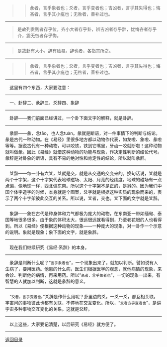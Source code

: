 > > 彖者，言乎象者也；爻者，言乎变者也；吉凶者，言乎其失得也；悔吝者，言乎其小疵也；无咎者，善补过也。
___
> 是故列贵贱者存乎位，齐小大者存乎卦，辨吉凶者存乎辞，忧悔吝者存乎介，震无咎者存乎悔。
___
> 是故卦有大小，辞有险易。辞也者，各指其所之。
___
> > 彖者，言乎象者也；爻者，言乎变者也；吉凶者，言乎其失得也；悔吝者，言乎其小疵也；无咎者，善补过也。
___
&emsp;这里有四个东西，大家要注意：
___
&emsp;一、卦辞二、彖辞三、爻辞四、象辞
___
&emsp;卦辞——我们前面已经讲过，一个卦下面文字的解释，就是卦辞。
___
&emsp;彖辞——彖，念tāo，也人念tuàn。彖就是断语，对一件事情下的判断与结论。彖是古代一种动物。在《易经》里很多地方都以动物作代表，如龙啦、象啦、彖啦等等。据说古代有一种动物，可以咬铁，铁到它嘴里，牙齿一咬就断啦！这种动物就叫做彖。因此《易经》就借这种动物的功能与现象，作决定性判断的结论代号。彖辞是对卦象的断语，具有不易的绝对性和肯定性的结论，所以就叫彖辞。
___
&emsp;爻辞——每一卦有六爻，爻就是交，就是从交通的交变来的。换句话说，爻就是两个十字架，这个十字架代表地球磁场、太阳、月亮的经纬度。地球的磁场有一点点偏，像地球一样，西北偏东南。所以这个十字架不是正的，是斜的。因为我们中国个体字造字的时候，本身就是个图案，爻字就是根据这种实质的现象而来的，表示了两个十字架彼此交互的关系。所以说，爻者，交也。爻下面的文字就是爻辞。
___
&emsp;象辞——象在古代是种身体和力气都极为庞大的动物，在东南亚一带如缅甸、泰国等地很多很多。由于象的体积太大，很远很远就看得到，乃至老花眼的人也看得到。所以《易经》便根据这种动物的现象——一种庞大的现象，对一卦作一个示意的说明。象就是现象；象下面的文字，就是象辞。
___
&emsp;现在我们继续研究《易经·系辞》的本身。
___
&emsp;彖辞是判断什么呢？“``言乎象者也``”，一个现象出来了，就加以判断。譬如说有人生病了，要用医药。他患的什么病，医生们根据医学的观念，就他病情的现象，来会诊、判断他的病情，再来用药。所以“``彖者，言乎象者也``”，一切的现象一出来，有智慧的人就加以判断，这就是彖辞的意义。
___
&emsp;“``爻者，言乎变者也。``”爻辞是作什么用呢？卦里边的爻，一爻一爻，都互相关联。宇宙间的事物彼此也都有关联，不停地在交互变化。所以，“``爻者方乎变者也``”，是讲宇宙多种事物交互变化的关系。这就是爻辞。
___
&emsp;以上这些，大家要记清楚，以后研究《易经》就方便了。
___
[返回目录](../../../master/README.md#目录)